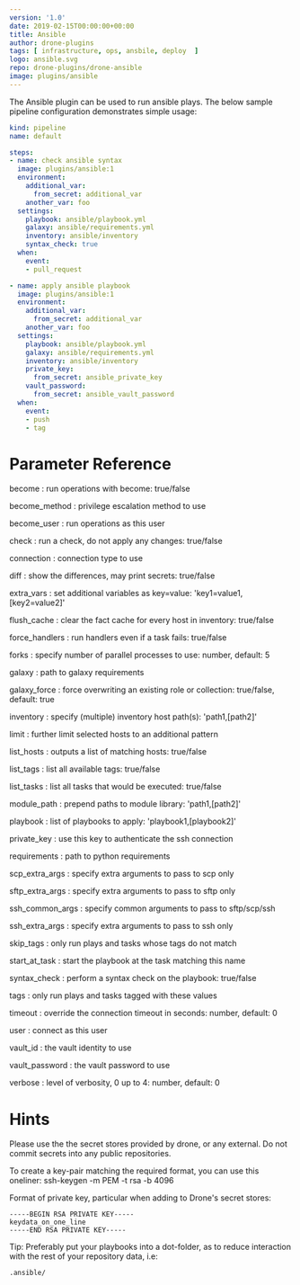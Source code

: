 ```yaml
---
version: '1.0'
date: 2019-02-15T00:00:00+00:00
title: Ansible
author: drone-plugins
tags: [ infrastructure, ops, ansbile, deploy  ]
logo: ansible.svg
repo: drone-plugins/drone-ansible
image: plugins/ansible
---
```


The Ansible plugin can be used to run ansible plays. The below sample pipeline configuration demonstrates simple usage:

```yaml
kind: pipeline
name: default

steps:
- name: check ansible syntax
  image: plugins/ansible:1
  environment:
    additional_var:
      from_secret: additional_var
    another_var: foo
  settings:
    playbook: ansible/playbook.yml
    galaxy: ansible/requirements.yml
    inventory: ansible/inventory
    syntax_check: true
  when:
    event:
    - pull_request

- name: apply ansible playbook
  image: plugins/ansible:1
  environment:
    additional_var:
      from_secret: additional_var
    another_var: foo
  settings:
    playbook: ansible/playbook.yml
    galaxy: ansible/requirements.yml
    inventory: ansible/inventory
    private_key:
      from_secret: ansible_private_key
    vault_password:
      from_secret: ansible_vault_password
  when:
    event:
    - push
    - tag
```


# Parameter Reference

become
: run operations with become: true/false

become_method
: privilege escalation method to use

become_user
: run operations as this user

check
: run a check, do not apply any changes: true/false

connection
: connection type to use

diff
: show the differences, may print secrets: true/false

extra_vars
: set additional variables as key=value: 'key1=value1,[key2=value2]'

flush_cache
: clear the fact cache for every host in inventory: true/false

force_handlers
: run handlers even if a task fails: true/false

forks
: specify number of parallel processes to use: number, default: 5

galaxy
: path to galaxy requirements

galaxy_force
: force overwriting an existing role or collection: true/false, default: true

inventory
: specify (multiple) inventory host path(s): 'path1,[path2]'

limit
: further limit selected hosts to an additional pattern

list_hosts
: outputs a list of matching hosts: true/false

list_tags
: list all available tags: true/false

list_tasks
: list all tasks that would be executed: true/false

module_path
: prepend paths to module library: 'path1,[path2]'

playbook
: list of playbooks to apply: 'playbook1,[playbook2]'

private_key
: use this key to authenticate the ssh connection

requirements
: path to python requirements

scp_extra_args
: specify extra arguments to pass to scp only

sftp_extra_args
: specify extra arguments to pass to sftp only

ssh_common_args
: specify common arguments to pass to sftp/scp/ssh

ssh_extra_args
: specify extra arguments to pass to ssh only

skip_tags
: only run plays and tasks whose tags do not match

start_at_task
: start the playbook at the task matching this name

syntax_check
: perform a syntax check on the playbook: true/false

tags
: only run plays and tasks tagged with these values

timeout
: override the connection timeout in seconds: number, default: 0

user
: connect as this user

vault_id
: the vault identity to use

vault_password
: the vault password to use

verbose
: level of verbosity, 0 up to 4: number, default: 0

# Hints

Please use the the secret stores provided by drone, or any external. Do not commit secrets into any public repositories.

To create a key-pair matching the required format, you can use this oneliner:
ssh-keygen -m PEM -t rsa -b 4096

Format of private key, particular when adding to Drone's secret stores:

    -----BEGIN RSA PRIVATE KEY-----
    keydata_on_one_line
    -----END RSA PRIVATE KEY-----

Tip: Preferably put your playbooks into a dot-folder, as to reduce interaction with the rest of your repository data, i.e:

    .ansible/
